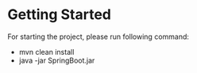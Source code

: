 # Getting Started
For starting the project, please run following command:
* mvn clean install
* java -jar SpringBoot.jar